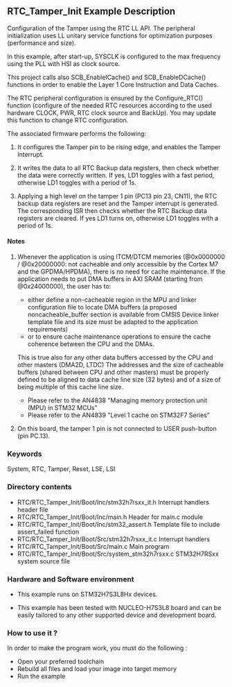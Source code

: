 ﻿## <b>RTC_Tamper_Init Example Description</b>

Configuration of the Tamper using the RTC LL API. The peripheral initialization
uses LL unitary service functions for optimization purposes (performance and size).

In this example, after start-up, SYSCLK is configured to the max frequency using the PLL with
HSI as clock source.

This project calls also SCB_EnableICache() and SCB_EnableDCache() functions in order to enable
the Layer 1 Core Instruction and Data Caches.

The RTC peripheral configuration is ensured by the Configure_RTC() function
(configure of the needed RTC resources according to the used hardware CLOCK,
PWR, RTC clock source and BackUp). You may update this function to change RTC configuration.

The associated firmware performs the following:

1. It configures the Tamper pin to be rising edge, and enables the Tamper
   interrupt.

2. It writes the data to all RTC Backup data registers, then check whether the
   data were correctly written. If yes, LD1 toggles with a fast period,
   otherwise LD1 toggles with a period of 1s.

3. Applying a high level on the tamper 1 pin (PC13 pin 23, CN11),
   the RTC backup data registers are reset and the Tamper interrupt is generated.
   The corresponding ISR then checks whether the RTC Backup data registers are cleared.
   If yes LD1 turns on, otherwise LD1 toggles with a period of 1s.

#### <b>Notes</b>

 1. Whenever the application is using ITCM/DTCM memories (@0x0000000 / @0x20000000: not cacheable and only accessible
    by the Cortex M7 and the GPDMA/HPDMA), there is no need for cache maintenance.
    If the application needs to put DMA buffers in AXI SRAM (starting from @0x24000000), the user has to:
    - either define a non-cacheable region in the MPU and linker configuration file to locate DMA buffers
      (a proposed noncacheable_buffer section is available from CMSIS Device linker template file and its size must
      be adapted to the application requirements)
    - or to ensure cache maintenance operations to ensure the cache coherence between the CPU and the DMAs.

    This is true also for any other data buffers accessed by the CPU and other masters (DMA2D, LTDC)
    The addresses and the size of cacheable buffers (shared between CPU and other masters)
    must be properly defined to be aligned to data cache line size (32 bytes) and of a size of being multiple
    of this cache line size.
    - Please refer to the AN4838 "Managing memory protection unit (MPU) in STM32 MCUs"
    - Please refer to the AN4839 "Level 1 cache on STM32F7 Series"

 2. On this board, the tamper 1 pin is not connected to USER push-button (pin PC.13).

### <b>Keywords</b>

System, RTC, Tamper, Reset, LSE, LSI

### <b>Directory contents</b>

  - RTC/RTC_Tamper_Init/Boot/Inc/stm32h7rsxx_it.h     Interrupt handlers header file
  - RTC/RTC_Tamper_Init/Boot/Inc/main.h               Header for main.c module
  - RTC/RTC_Tamper_Init/Boot/Inc/stm32_assert.h       Template file to include assert_failed function
  - RTC/RTC_Tamper_Init/Boot/Src/stm32h7rsxx_it.c     Interrupt handlers
  - RTC/RTC_Tamper_Init/Boot/Src/main.c               Main program
  - RTC/RTC_Tamper_Init/Boot/Src/system_stm32h7rsxx.c STM32H7RSxx system source file


### <b>Hardware and Software environment</b>

  - This example runs on STM32H7S3L8Hx devices.

  - This example has been tested with NUCLEO-H7S3L8 board and can be
    easily tailored to any other supported device and development board.


### <b>How to use it ?</b>

In order to make the program work, you must do the following :

 - Open your preferred toolchain
 - Rebuild all files and load your image into target memory
 - Run the example


